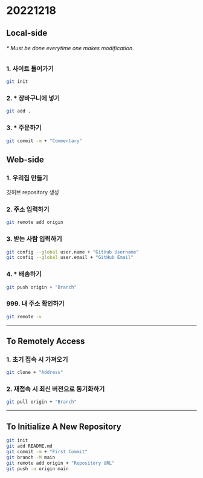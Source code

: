 # 20221218

## Local-side

###### \* Must be done everytime one makes modification.

### 1. 사이트 들어가기

```sh
git init
```

### 2. \* 장바구니에 넣기

```sh
git add .
```

### 3. \* 주문하기

```sh
git commit -m + "Commentary"
```

## Web-side

### 1. 우리집 만들기

깃허브 repository 생성

### 2. 주소 입력하기

```sh
git remote add origin
```

### 3. 받는 사람 입력하기

```sh
git config --global user.name + "GitHub Username"
git config --global user.email + "GitHub Email"
```

### 4. \* 배송하기

```sh
git push origin + "Branch"
```

### 999. 내 주소 확인하기

```sh
git remote -v
```

---

## To Remotely Access

### 1. 초기 접속 시 가져오기

```sh
git clone + "Address"
```

### 2. 재접속 시 최신 버전으로 동기화하기

```sh
git pull origin + "Branch"
```

---

## To Initialize A New Repository

```sh
git init
git add README.md
git commit -m + "First Commit"
git branch -M main
git remote add origin + "Repository URL"
git push -u origin main
```

